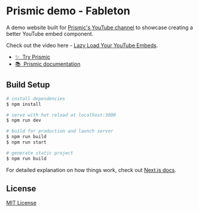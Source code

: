 # Prismic demo - Fableton

A demo website built for [Prismic's YouTube channel](https://www.youtube.com/c/Prismic) to showcase creating a better YouTube embed component.

Check out the video here - [Lazy Load Your YouTube Embeds](https://www.youtube.com/watch?v=lLqRchtjN00&ab_channel=Prismic).

- [✨ &nbsp;Try Prismic](https://prismic.io/pricing?utm_campaign=devexp&utm_source=github&utm_medium=demoyoutube)
- [📚 &nbsp;Prismic documentation](https://prismic.io/docs?utm_campaign=devexp&utm_source=github&utm_medium=demoyoutube)

## Build Setup

```bash
# install dependencies
$ npm install

# serve with hot reload at localhost:3000
$ npm run dev

# build for production and launch server
$ npm run build
$ npm run start

# generate static project
$ npm run build
```

For detailed explanation on how things work, check out [Next.js docs](https://nextjs.org/docs).

## License

[MIT License](./LICENSE)
